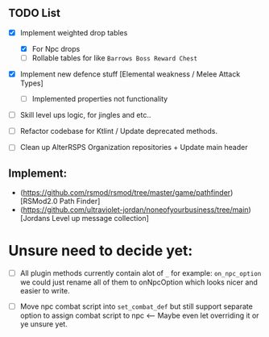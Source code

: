 ## TODO List
- [x] Implement weighted drop tables
  - [x] For Npc drops
  - [ ] Rollable tables for like `Barrows Boss Reward Chest`
- [x] Implement new defence stuff [Elemental weakness / Melee Attack Types]
  - [ ] Implemented properties not functionality
- [ ] Skill level ups logic, for jingles and etc..
- [ ] Refactor codebase for Ktlint / Update deprecated methods.
- [ ] Clean up AlterRSPS Organization repositories + Update main header



## Implement:
- (https://github.com/rsmod/rsmod/tree/master/game/pathfinder)[RSMod2.0 Path Finder]
- (https://github.com/ultraviolet-jordan/noneofyourbusiness/tree/main)[Jordans Level up message collection]


# Unsure need to decide yet:
- [ ] All plugin methods currently contain alot of `_` for example: `on_npc_option` we could just rename all of them to onNpcOption which looks nicer and easier to write.
- [ ] Move npc combat script into `set_combat_def` but still support separate option to assign combat script to npc <-- Maybe even let overriding it or ye unsure yet.

